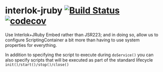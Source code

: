 # interlok-jruby [![Build Status](https://travis-ci.org/adaptris/interlok-jruby.svg?branch=develop)](https://travis-ci.org/adaptris/interlok-jruby) [![codecov](https://codecov.io/gh/adaptris/interlok-jruby/branch/develop/graph/badge.svg)](https://codecov.io/gh/adaptris/interlok-jruby)

Use Interlok+JRuby Embed rather than JSR223; and in doing so, allow us to configure ScriptingContainer a bit more than having to use system properties for everything.

In addition to specifying the script to execute during `doService()` you can also specify scripts that will be executed as part of
the standard lifecycle `init()/start()/stop()/close()`
